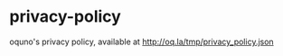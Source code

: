 privacy-policy
==============

oquno's privacy policy, available at http://oq.la/tmp/privacy_policy.json
